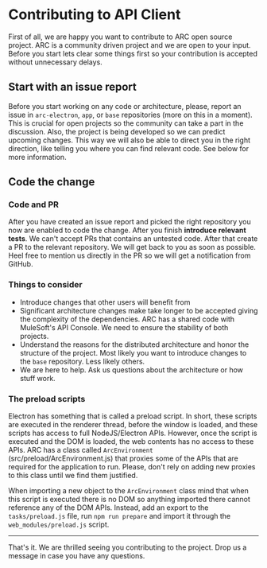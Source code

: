 # Contributing to API Client

First of all, we are happy you want to contribute to ARC open source project. ARC is a community driven project and we are open to your input. Before you start lets clear some things first so your contribution is accepted without unnecessary delays.

## Start with an issue report

Before you start working on any code or architecture, please, report an issue in `arc-electron`, `app`, or `base` repositories (more on this in a moment). This is crucial for open projects so the community can take a part in the discussion. Also, the project is being developed so we can predict upcoming changes. This way we will also be able to direct you in the right direction, like telling you where you can find relevant code. See below for more information.

## Code the change

### Code and PR

After you have created an issue report and picked the right repository you now are enabled to code the change. After you finish **introduce relevant tests**. We can't accept PRs that contains an untested code. After that create a PR to the relevant repository. We will get back to you as soon as possible. Heel free to mention us directly in the PR so we will get a notification from GitHub.

### Things to consider

- Introduce changes that other users will benefit from
- Significant architecture changes make take longer to be accepted giving the complexity of the dependencies. ARC has a shared code with MuleSoft's API Console. We need to ensure the stability of both projects.
- Understand the reasons for the distributed architecture and honor the structure of the project. Most likely you want to introduce changes to the `base` repository. Less likely others.
- We are here to help. Ask us questions about the architecture or how stuff work.

### The preload scripts

Electron has something that is called a preload script. In short, these scripts are executed in the renderer thread, before the window is loaded, and these scripts has access to full NodeJS/Electron APIs. However, once the script is executed and the DOM is loaded, the web contents has no access to these APIs. ARC has a class called `ArcEnvironment` (src/preload/ArcEnvironment.js) that proxies some of the APIs that are required for the application to run. Please, don't rely on adding new proxies to this class until we find them justified.

When importing a new object to the `ArcEnvironment` class mind that when this script is executed there is no DOM so anything imported there cannot reference any of the DOM APIs. Instead, add an export to the `tasks/preload.js` file, run `npm run prepare` and import it through the `web_modules/preload.js` script.

------

That's it. We are thrilled seeing you contributing to the project. Drop us a message in case you have any questions.
